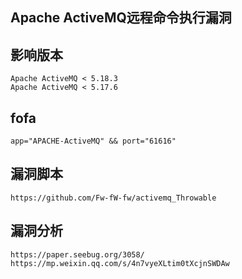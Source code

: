 ## Apache ActiveMQ远程命令执行漏洞

## 影响版本
```
Apache ActiveMQ < 5.18.3
Apache ActiveMQ < 5.17.6
```
## fofa
```
app="APACHE-ActiveMQ" && port="61616"
```
## 漏洞脚本
```
https://github.com/Fw-fW-fw/activemq_Throwable
```

## 漏洞分析
```
https://paper.seebug.org/3058/
https://mp.weixin.qq.com/s/4n7vyeXLtim0tXcjnSWDAw
```
